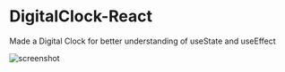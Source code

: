 # DigitalClock-React

<p> Made a Digital Clock for better understanding of useState and useEffect</p>

![screenshot](readme.png)

